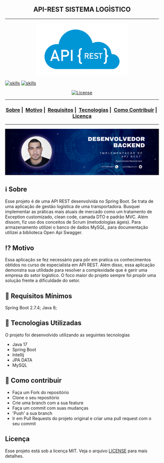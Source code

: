 <h2 align="center">API-REST SISTEMA LOGÌSTICO</h2>

___

<p align="center">
  <img src="https://github.com/Ualace36/dataImag/blob/main/apiLogo.png" width="300" heigth="300">
</p>

[![skills](https://img.shields.io/badge/Spring-6DB33F?style=for-the-badge&logo=spring&logoColor=white)](https://spring.io/projects/spring-boot/)
[![skills](https://img.shields.io/badge/Java-ED8B00?style=for-the-badge&logo=java&logoColor=white)](https://docs.oracle.com/en/java/)

<p align="center">
  <a href="LICENSE">
    <img alt="License" src="https://img.shields.io/badge/license-MIT-%23F8952D">
  </a>
</p>

___

<h3 align="center">
  <a href="#information_source-sobre">Sobre</a>&nbsp;|&nbsp;
  <a href="#interrobang-motivo">Motivo</a>&nbsp;|&nbsp;
  <a href="#seedling-requisitos-mínimos">Requisitos</a>&nbsp;|&nbsp;
  <a href="#rocket-tecnologias-utilizadas">Tecnologias</a>&nbsp;|&nbsp;
  <a href="#link-como-contribuir">Como Contribuir</a>&nbsp;|&nbsp;
  <a href="#licença">Licença</a>
</h3>

___

<img src="https://github.com/Ualace36/dataImag/blob/main/banner-linkedin.png" width="1200">

## :information_source: Sobre

Esse projeto é de uma API REST desenvolvida no Spring Boot. Se trata de uma aplicação de gestão logística de uma transportadora. Busquei implementar as práticas mais atuais de mercado como um tratamento de Exception customizado, clean code, camada DTO e padrão MVC. Além dissom, fiz uso dos conceitos de Scrum (metodologias ágeis). Para armazenamento utilizei o banco de dados MySQL, para documentação utilizei a biblioteca Open Api Swagger. 

## :interrobang: Motivo

Essa aplicação se fez necessário para pôr em pratica os conhecimentos obtidos no curso de especialista em API REST. Além disso, essa aplicação demonstra sua utilidade para resolver a complexidade que é gerir uma empresa do setor logístico. O foco maior do projeto sempre foi propôr uma solução frente a dificuldade do setor.

## :seedling: Requisitos Mínimos

Spring Boot 2.7.4;
Java 8;


## :rocket: Tecnologias Utilizadas 

O projeto foi desenvolvido utilizando as seguintes tecnologias

- Java 17
- Spring Boot
- Intellij
- JPA DATA
- MySQL

## :link: Como contribuir 

- Faça um Fork do repositório
- Clone o seu repositório
- Crie uma branch com a sua feature
- Faça um commit com suas mudanças
- 'Push' a sua branch
- Ir em Pull Requests do projeto original e criar uma pull request com o seu commit

## Licença 

Esse projeto está sob a licença MIT. Veja o arquivo [LICENSE](LICENSE) para mais detalhes.
